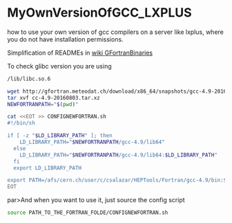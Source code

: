 # MyOwnVersionOfGCC_LXPLUS
how to use your own version of gcc compilers on a server like lxplus, where you do not have installation permissions.

<par>Simplification of READMEs in [wiki GFortranBinaries](https://gcc.gnu.org/wiki/GFortranBinaries) </par>

<par> To check glibc version you are using</par>

```bash
/lib/libc.so.6
```

<par></par>

```bash
wget http://gfortran.meteodat.ch/download/x86_64/snapshots/gcc-4.9-20160803.tar.xz
tar xvf cc-4.9-20160803.tar.xz
NEWFORTRANPATH="$(pwd)"

cat <<EOT >> CONFIGNEWFORTRAN.sh 
#!/bin/sh

if [ -z "$LD_LIBRARY_PATH" ]; then
    LD_LIBRARY_PATH="$NEWFORTRANPATH/gcc-4.9/lib64"
  else
    LD_LIBRARY_PATH="$NEWFORTRANPATH/gcc-4.9/lib64:$LD_LIBRARY_PATH"
  fi
  export LD_LIBRARY_PATH

export PATH=/afs/cern.ch/user/c/csalazar/HEPTools/Fortran/gcc-4.9/bin:$PATH
EOT
```
par>And when you want to use it, just source the config script</par>


```bash
source PATH_TO_THE_FORTRAN_FOLDE/CONFIGNEWFORTRAN.sh 

```

